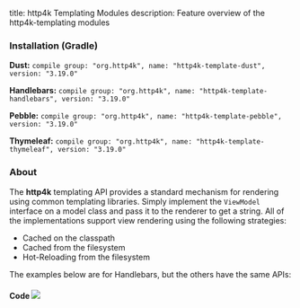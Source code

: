 title: http4k Templating Modules
description: Feature overview of the http4k-templating modules

### Installation (Gradle)
**Dust:** ```compile group: "org.http4k", name: "http4k-template-dust", version: "3.19.0"```

**Handlebars:** ```compile group: "org.http4k", name: "http4k-template-handlebars", version: "3.19.0"```

**Pebble:** ```compile group: "org.http4k", name: "http4k-template-pebble", version: "3.19.0"```

**Thymeleaf:** ```compile group: "org.http4k", name: "http4k-template-thymeleaf", version: "3.19.0"```

### About
The **http4k** templating API provides a standard mechanism for rendering using common templating libraries. Simply implement the `ViewModel` interface on a model class and pass it to the renderer to get a string. All of the implementations support view rendering using the following strategies:

* Cached on the classpath
* Cached from the filesystem
* Hot-Reloading from the filesystem

The examples below are for Handlebars, but the others have the same APIs:

#### Code  [<img class="octocat" src="/img/octocat-32.png"/>](https://github.com/http4k/http4k/blob/master/src/docs/guide/modules/templating/example.kt)

 <script src="https://gist-it.appspot.com/https://github.com/http4k/http4k/blob/master/src/docs/guide/modules/templating/example.kt"></script>
